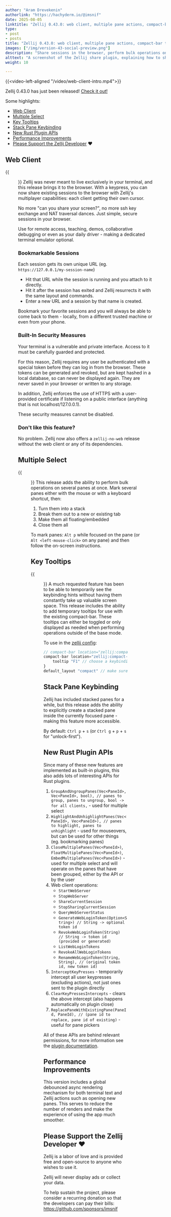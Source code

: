 ```yaml
---
author: "Aram Drevekenin"
authorlink: "https://hachyderm.io/@imsnif"
date: 2025-08-05
linktitle: "Zellij 0.43.0: web client, multiple pane actions, compact-bar tooltips"
type:
- post
- posts
title: "Zellij 0.43.0: web client, multiple pane actions, compact-bar tooltips"
images: ["/img/version-43-social-preview.png"]
description: "Share sessions in the browser, perform bulk operations on multiple panes, toggle tooltips in the compact-bar..."
alttext: "A screenshot of the Zellij share plugin, explaining how to share a session in the browser"
weight: 10

---
```

{{<video-left-aligned "/video/web-client-intro.mp4">}}

Zellij 0.43.0 has just been released! [Check it out!](https://github.com/zellij-org/zellij/releases/tag/v0.43.0)

Some highlights:

- [Web Client](#web-client)
- [Multiple Select](#multiple-select)
- [Key Tooltips](#key-tooltips)
- [Stack Pane Keybinding](#stack-pane-keybinding)
- [New Rust Plugin APIs](#new-rust-plugin-apis)
- [Performance Improvements](#performance-improvements)
- [Please Support the Zellij Developer](#please-support-the-zellij-developer-) ❤️


## Web Client
{{<figure src="/img/web-client-preview.png" width="900px;" alt="A screenshot of a Zellij session running inside a browser">}}
Zellij was never meant to live exclusively in your terminal, and this release brings it to the browser. With a keypress, you can now share existing sessions to the browser with Zellij's multiplayer capabilities: each client getting their own cursor.

No more "can you share your screen?", no more ssh key exchange and NAT traversal dances. Just simple, secure sessions in your browser.

Use for remote access, teaching, demos, collaborative debugging or even as your daily driver - making a dedicated terminal emulator optional.

### Bookmarkable Sessions
Each session gets its own unique URL (eg. `https://127.0.0.1/my-session-name`)

- Hit that URL while the session is running and you attach to it directly.
- Hit it after the session has exited and Zellij resurrects it with the same layout and commands.
- Enter a new URL and a session by that name is created.

Bookmark your favorite sessions and you will always be able to come back to them - locally, from a different trusted machine or even from your phone.

### Built-In Security Measures
Your terminal is a vulnerable and private interface. Access to it must be carefully guarded and protected.

For this reason, Zellij requires any user be authenticated with a special token before they can log in from the browser. These tokens can be generated and revoked, but are kept hashed in a local database, so can never be displayed again. They are never saved in your browser or written to any storage.

In addition, Zellij enforces the use of HTTPS with a user-provided certificate if listening on a public interface (anything that is not localhost/127.0.0.1).

These security measures cannot be disabled.

### Don't like this feature?
No problem. Zellij now also offers a `zellij-no-web` release without the web client or any of its dependencies.

## Multiple Select
{{<figure src="/img/multiple-select-demo.gif" width="900px;" alt="An animated gif demonstrating the multiple select feature - first selecting 3 panes and stacking them, then selecting 3 other panes and making them floating. ">}}
This release adds the ability to perform bulk operations on several panes at once. Mark several panes either with the mouse or with a keyboard shortcut, then:

1. Turn them into a stack
2. Break them out to a new or existing tab
3. Make them all floating/embedded
4. Close them all

To mark panes: `Alt p` while focused on the pane (or `Alt <left-mouse-click>` on any pane) and then follow the on-screen instructions.

## Key Tooltips
{{<figure src="/img/compact-bar-tooltip-demo.gif" width="900px;" alt="An animated gif demonstrating the multiple select feature - first selecting 3 panes and stacking them, then selecting 3 other panes and making them floating. ">}}
A much requested feature has been to be able to temporarily see the keybinding hints without having them constantly take up valuable screen space. This release includes the ability to add temporary tooltips for use with the existing compact-bar. These tooltips can either be toggled or only displayed as needed when performing operations outside of the base mode.

To use in the [zellij config](https://zellij.dev/documentation/configuration.html):

```javascript
// compact-bar location="zellij:compact-bar" { <== comment out this line
compact-bar location="zellij:compact-bar" { // replace it with these lines
    tooltip "F1" // choose a keybinding to toggle the hints
}
default_layout "compact" // make sure this is set so you'll get the compact-bar instead of the default UI
```

## Stack Pane Keybinding
Zellij has included stacked panes for a while, but this release adds the ability to explicitly create a stacked pane inside the currently focused pane - making this feature more accessible.

By default: `Ctrl p` + `s` (or `Ctrl g` + `p` + `s` for "unlock-first").

## New Rust Plugin APIs
Since many of these new features are implemented as built-in plugins, this also adds lots of interesting APIs for Rust plugins.

1. `GroupAndUngroupPanes(Vec<PaneId>, Vec<PaneId>, bool), // panes to group, panes to ungroup, bool -> for all clients,` - used for multiple select
2. `HighlightAndUnhighlightPanes(Vec<PaneId>, Vec<PaneId>), // panes to highlight, panes to unhighlight` - used for mouseovers, but can be used for other things (eg. bookmarking panes)
3. `CloseMultiplePanes(Vec<PaneId>)`, `FloatMultiplePanes(Vec<PaneId>)`, `EmbedMultiplePanes(Vec<PaneId>)` - used for multiple select and will operate on the panes that have been grouped, either by the API or by the user
4. Web client operations:
    - `StartWebServer`
    - `StopWebServer`
    - `ShareCurrentSession`
    - `StopSharingCurrentSession`
    - `QueryWebServerStatus`
    - `GenerateWebLoginToken(Option<String>) // String -> optional token id`
    - `RevokeWebLoginToken(String)           // String -> token id (provided or generated)`
    - `ListWebLoginTokens`
    - `RevokeAllWebLoginTokens`
    - `RenameWebLoginToken(String, String), // (original token id, new token id)`
5. `InterceptKeyPresses` - temporarily intercept all user keypresses (excluding actions), not just ones sent to the plugin directly
6. `ClearKeyPressesIntercepts` - clears the above intercept (also happens automatically on plugin close)
7. `ReplacePaneWithExistingPane(PaneId, PaneId), // (pane id to replace, pane id of existing)` - useful for pane pickers

All of these APIs are behind relevant permissions, for more information see the [plugin documentation](https://zellij.dev/documentation/plugins.html).

## Performance Improvements
This version includes a global debounced async rendering mechanism for both terminal text and Zellij actions such as opening new panes. This serves to reduce the number of renders and make the experience of using the app much smoother.

## Please Support the Zellij Developer ❤️
Zellij is a labor of love and is provided free and open-source to anyone who wishes to use it.

Zellij will never display ads or collect your data.

 To help sustain the project, please consider a recurring donation so that the developers can pay their bills: https://github.com/sponsors/imsnif
